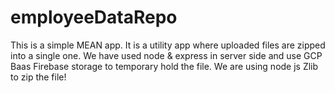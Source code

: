 # employeeDataRepo
This is a simple MEAN app. It is a utility app where uploaded files are zipped into a single one.
We have used node & express in server side and use GCP Baas Firebase storage to temporary hold the file.
We are using node js Zlib to zip the file!
